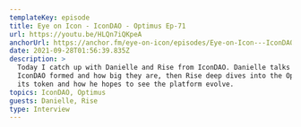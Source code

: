 ```yaml
---
templateKey: episode
title: Eye on Icon - IconDAO - Optimus Ep-71
url: https://youtu.be/HLQn7iQKpeA
anchorUrl: https://anchor.fm/eye-on-icon/episodes/Eye-on-Icon---IconDAO---Optimus-Ep-71-e1800d0
date: 2021-09-28T01:56:39.835Z
description: >
  Today I catch up with Danielle and Rise from IconDAO. Danielle talks about how
  IconDAO formed and how big they are, then Rise deep dives into the Optimus ,
  its token and how he hopes to see the platform evolve. 
topics: IconDAO, Optimus
guests: Danielle, Rise
type: Interview
---
```

